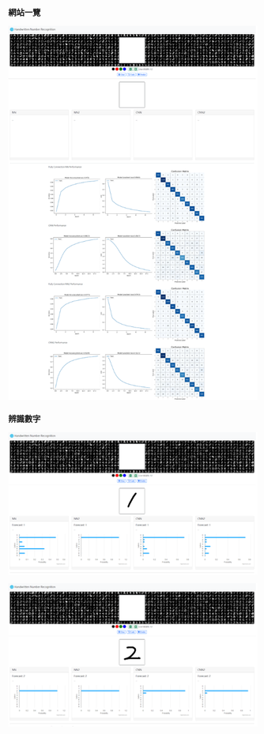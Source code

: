 ### 網站一覽

![](static/images/sample_screen.png)

### 辨識數字

![](static/images/sample_screen1.png)

![](static/images/sample_screen2.png)
